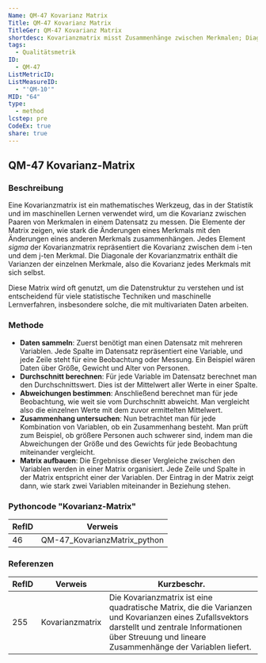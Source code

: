 ```yaml
---
Name: QM-47 Kovarianz Matrix
Title: QM-47 Kovarianz Matrix
TitleGer: QM-47 Kovarianz Matrix
shortdesc: Kovarianzmatrix misst Zusammenhänge zwischen Merkmalen; Diagonalen sind Varianzen, andere Werte Kovarianzen.
tags:
  - Qualitätsmetrik
ID:
  - QM-47
ListMetricID: 
ListMeasureID:
  - "'QM-10'"
MID: "64"
type:
  - method
lcstep: pre
CodeEx: true
share: true
---
```

## QM-47 Kovarianz-Matrix

### Beschreibung

Eine Kovarianzmatrix ist ein mathematisches Werkzeug, das in der Statistik und im maschinellen Lernen verwendet wird, um die Kovarianz zwischen Paaren von Merkmalen in einem Datensatz zu messen. Die Elemente der Matrix zeigen, wie stark die Änderungen eines Merkmals mit den Änderungen eines anderen Merkmals zusammenhängen. Jedes Element $sigma$ der Kovarianzmatrix repräsentiert die Kovarianz zwischen dem i-ten und dem j-ten Merkmal. Die Diagonale der Kovarianzmatrix enthält die Varianzen der einzelnen Merkmale, also die Kovarianz jedes Merkmals mit sich selbst. 

Diese Matrix wird oft genutzt, um die Datenstruktur zu verstehen und ist entscheidend für viele statistische Techniken und maschinelle Lernverfahren, insbesondere solche, die mit multivariaten Daten arbeiten.


### Methode 

- **Daten sammeln**: Zuerst benötigt man einen Datensatz mit mehreren Variablen. Jede Spalte im Datensatz repräsentiert eine Variable, und jede Zeile steht für eine Beobachtung oder Messung. Ein Beispiel wären Daten über Größe, Gewicht und Alter von Personen.
- **Durchschnitt berechnen**: Für jede Variable im Datensatz berechnet man den Durchschnittswert. Dies ist der Mittelwert aller Werte in einer Spalte.
- **Abweichungen bestimmen**: Anschließend berechnet man für jede Beobachtung, wie weit sie vom Durchschnitt abweicht. Man vergleicht also die einzelnen Werte mit dem zuvor ermittelten Mittelwert.
- **Zusammenhang untersuchen**: Nun betrachtet man für jede Kombination von Variablen, ob ein Zusammenhang besteht. Man prüft zum Beispiel, ob größere Personen auch schwerer sind, indem man die Abweichungen der Größe und des Gewichts für jede Beobachtung miteinander vergleicht.
- **Matrix aufbauen**: Die Ergebnisse dieser Vergleiche zwischen den Variablen werden in einer Matrix organisiert. Jede Zeile und Spalte in der Matrix entspricht einer der Variablen. Der Eintrag in der Matrix zeigt dann, wie stark zwei Variablen miteinander in Beziehung stehen.


### Pythoncode "Kovarianz-Matrix"
| RefID | Verweis                      |
| ----- | ---------------------------- |
| 46    | QM-47_KovarianzMatrix_python |



### Referenzen
| RefID | Verweis           | Kurzbeschr.                                                                                                                                                                                                  |
| ----- | ----------------- | ------------------------------------------------------------------------------------------------------------------------------------------------------------------------------------------------------------ |
| 255   |  Kovarianzmatrix  | Die Kovarianzmatrix ist eine quadratische Matrix, die die Varianzen und Kovarianzen eines Zufallsvektors darstellt und zentrale Informationen über Streuung und lineare Zusammenhänge der Variablen liefert. |

